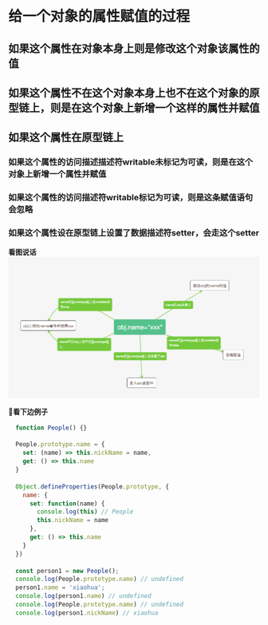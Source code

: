 # 给一个对象的属性赋值的过程

## 如果这个属性在对象本身上则是修改这个对象该属性的值

## 如果这个属性不在这个对象本身上也不在这个对象的原型链上，则是在这个对象上新增一个这样的属性并赋值

## 如果这个属性在原型链上

### 如果这个属性的访问描述描述符writable未标记为可读，则是在这个对象上新增一个属性并赋值

### 如果这个属性的访问描述符writable标记为可读，则是这条赋值语句会忽略

### 如果这个属性设在原型链上设置了数据描述符setter，会走这个setter

**看图说话**
![对象属性赋值图解](https://github.com/gitbu/js-learning/blob/master/prototype/prototype.png)

**看下边例子**

```javascript
  function People() {}

  People.prototype.name = {
    set: (name) => this.nickName = name,
    get: () => this.name
  }

  Object.defineProperties(People.prototype, {
    name: {
      set: function(name) {
        console.log(this) // People
        this.nickName = name
      },
      get: () => this.name
    }
  })

  const person1 = new People();
  console.log(People.prototype.name) // undefined
  person1.name = 'xiaohua';
  console.log(person1.name) // undefined
  console.log(People.prototype.name) // undefined
  console.log(person1.nickName) // xiaohua
```